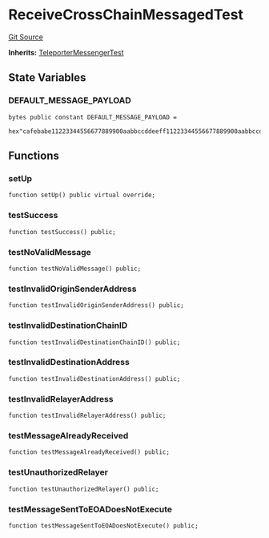 # ReceiveCrossChainMessagedTest
[Git Source](https://github.com/ava-labs/teleporter/blob/dde09fbf56cc395da6bfd76c7f894a3cf5b2cd9e/src/Teleporter/tests/ReceiveCrossChainMessageTests.t.sol)

**Inherits:**
[TeleporterMessengerTest](/src/Teleporter/tests/TeleporterMessengerTest.t.sol/contract.TeleporterMessengerTest.md)


## State Variables
### DEFAULT_MESSAGE_PAYLOAD

```solidity
bytes public constant DEFAULT_MESSAGE_PAYLOAD =
    hex"cafebabe11223344556677889900aabbccddeeff11223344556677889900aabbccddeeff11223344556677889900aabbccddeeff11223344556677889900aabbccddeeffdeadbeef";
```


## Functions
### setUp


```solidity
function setUp() public virtual override;
```

### testSuccess


```solidity
function testSuccess() public;
```

### testNoValidMessage


```solidity
function testNoValidMessage() public;
```

### testInvalidOriginSenderAddress


```solidity
function testInvalidOriginSenderAddress() public;
```

### testInvalidDestinationChainID


```solidity
function testInvalidDestinationChainID() public;
```

### testInvalidDestinationAddress


```solidity
function testInvalidDestinationAddress() public;
```

### testInvalidRelayerAddress


```solidity
function testInvalidRelayerAddress() public;
```

### testMessageAlreadyReceived


```solidity
function testMessageAlreadyReceived() public;
```

### testUnauthorizedRelayer


```solidity
function testUnauthorizedRelayer() public;
```

### testMessageSentToEOADoesNotExecute


```solidity
function testMessageSentToEOADoesNotExecute() public;
```

